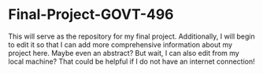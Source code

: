 # Final-Project-GOVT-496
This will serve as the repository for my final project.
Additionally, I will begin to edit it so that I can add more comprehensive information about my project here. Maybe even an abstract?
But wait, I can also edit from my local machine? That could be helpful if I do not have an internet connection!
